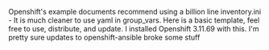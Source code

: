 Openshift's example documents recommend using a billion line inventory.ini - It is much cleaner to use yaml in group_vars. Here is a basic template, feel free to use, distribute, and update. I installed Openshift 3.11.69 with this. I'm pretty sure updates to openshift-ansible broke some stuff
